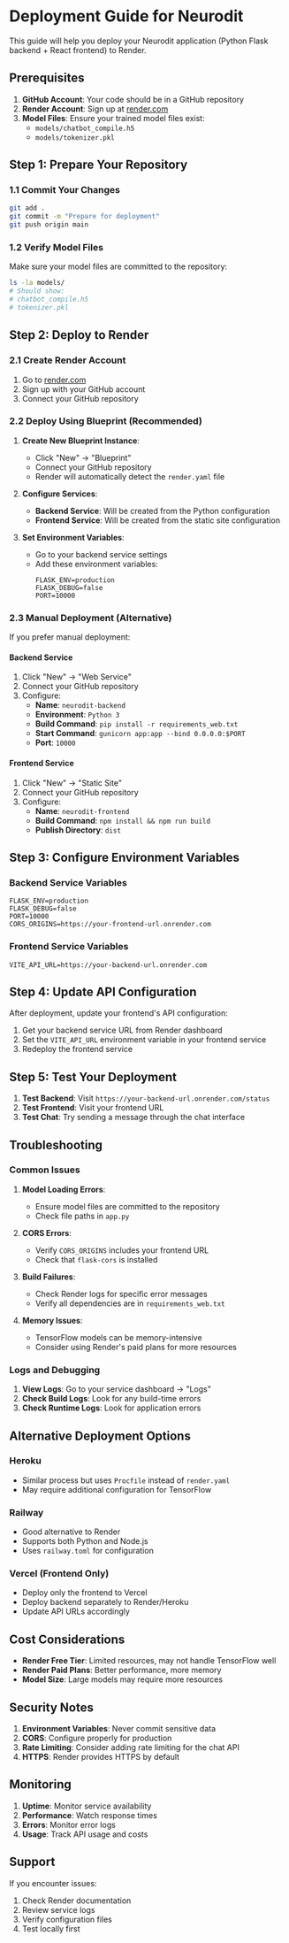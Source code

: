 # Deployment Guide for Neurodit

This guide will help you deploy your Neurodit application (Python Flask backend + React frontend) to Render.

## Prerequisites

1. **GitHub Account**: Your code should be in a GitHub repository
2. **Render Account**: Sign up at [render.com](https://render.com)
3. **Model Files**: Ensure your trained model files exist:
   - `models/chatbot_compile.h5`
   - `models/tokenizer.pkl`

## Step 1: Prepare Your Repository

### 1.1 Commit Your Changes
```bash
git add .
git commit -m "Prepare for deployment"
git push origin main
```

### 1.2 Verify Model Files
Make sure your model files are committed to the repository:
```bash
ls -la models/
# Should show:
# chatbot_compile.h5
# tokenizer.pkl
```

## Step 2: Deploy to Render

### 2.1 Create Render Account
1. Go to [render.com](https://render.com)
2. Sign up with your GitHub account
3. Connect your GitHub repository

### 2.2 Deploy Using Blueprint (Recommended)

1. **Create New Blueprint Instance**:
   - Click "New" → "Blueprint"
   - Connect your GitHub repository
   - Render will automatically detect the `render.yaml` file

2. **Configure Services**:
   - **Backend Service**: Will be created from the Python configuration
   - **Frontend Service**: Will be created from the static site configuration

3. **Set Environment Variables**:
   - Go to your backend service settings
   - Add these environment variables:
     ```
     FLASK_ENV=production
     FLASK_DEBUG=false
     PORT=10000
     ```

### 2.3 Manual Deployment (Alternative)

If you prefer manual deployment:

#### Backend Service
1. Click "New" → "Web Service"
2. Connect your GitHub repository
3. Configure:
   - **Name**: `neurodit-backend`
   - **Environment**: `Python 3`
   - **Build Command**: `pip install -r requirements_web.txt`
   - **Start Command**: `gunicorn app:app --bind 0.0.0.0:$PORT`
   - **Port**: `10000`

#### Frontend Service
1. Click "New" → "Static Site"
2. Connect your GitHub repository
3. Configure:
   - **Name**: `neurodit-frontend`
   - **Build Command**: `npm install && npm run build`
   - **Publish Directory**: `dist`

## Step 3: Configure Environment Variables

### Backend Service Variables
```
FLASK_ENV=production
FLASK_DEBUG=false
PORT=10000
CORS_ORIGINS=https://your-frontend-url.onrender.com
```

### Frontend Service Variables
```
VITE_API_URL=https://your-backend-url.onrender.com
```

## Step 4: Update API Configuration

After deployment, update your frontend's API configuration:

1. Get your backend service URL from Render dashboard
2. Set the `VITE_API_URL` environment variable in your frontend service
3. Redeploy the frontend service

## Step 5: Test Your Deployment

1. **Test Backend**: Visit `https://your-backend-url.onrender.com/status`
2. **Test Frontend**: Visit your frontend URL
3. **Test Chat**: Try sending a message through the chat interface

## Troubleshooting

### Common Issues

1. **Model Loading Errors**:
   - Ensure model files are committed to the repository
   - Check file paths in `app.py`

2. **CORS Errors**:
   - Verify `CORS_ORIGINS` includes your frontend URL
   - Check that `flask-cors` is installed

3. **Build Failures**:
   - Check Render logs for specific error messages
   - Verify all dependencies are in `requirements_web.txt`

4. **Memory Issues**:
   - TensorFlow models can be memory-intensive
   - Consider using Render's paid plans for more resources

### Logs and Debugging

1. **View Logs**: Go to your service dashboard → "Logs"
2. **Check Build Logs**: Look for any build-time errors
3. **Check Runtime Logs**: Look for application errors

## Alternative Deployment Options

### Heroku
- Similar process but uses `Procfile` instead of `render.yaml`
- May require additional configuration for TensorFlow

### Railway
- Good alternative to Render
- Supports both Python and Node.js
- Uses `railway.toml` for configuration

### Vercel (Frontend Only)
- Deploy only the frontend to Vercel
- Deploy backend separately to Render/Heroku
- Update API URLs accordingly

## Cost Considerations

- **Render Free Tier**: Limited resources, may not handle TensorFlow well
- **Render Paid Plans**: Better performance, more memory
- **Model Size**: Large models may require more resources

## Security Notes

1. **Environment Variables**: Never commit sensitive data
2. **CORS**: Configure properly for production
3. **Rate Limiting**: Consider adding rate limiting for the chat API
4. **HTTPS**: Render provides HTTPS by default

## Monitoring

1. **Uptime**: Monitor service availability
2. **Performance**: Watch response times
3. **Errors**: Monitor error logs
4. **Usage**: Track API usage and costs

## Support

If you encounter issues:
1. Check Render documentation
2. Review service logs
3. Verify configuration files
4. Test locally first 